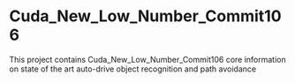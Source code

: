 # Cuda_New_Low_Number_Commit106
This project contains Cuda_New_Low_Number_Commit106 core information on state of the art auto-drive object recognition and path avoidance
